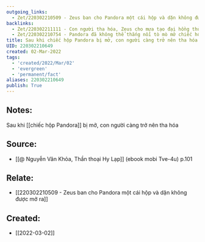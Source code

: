 ```yaml
---
outgoing_links:
  - Zet/220302210509 - Zeus ban cho Pandora một cái hộp và dặn không được mở ra
backlinks:
  - Zet/220302211111 - Con người tha hóa, Zeus cho mưa tạo đại hồng thủy giết hết con người
  - Zet/220302210754 - Pandora đã không thể thắng nổi tò mò mở chiếc hộp của Zeus ban
title: Sau khi chiếc hộp Pandora bị mở, con người càng trở nên tha hóa
UID: 220302210649
created: 02-Mar-2022
tags:
  - 'created/2022/Mar/02'
  - 'evergreen'
  - 'permanent/fact'
aliases: 220302210649
publish: True
---
```

## Notes:
Sau khi [[chiếc hộp Pandora]] bị mở, con người càng trở nên tha hóa

## Source:
- [[@ Nguyễn Văn Khỏa, Thần thoại Hy Lạp]] (ebook mobi Tve-4u) p.101

## Relate:
- [[220302210509 - Zeus ban cho Pandora một cái hộp và dặn không được mở ra]]
## Created:
- [[2022-03-02]]
